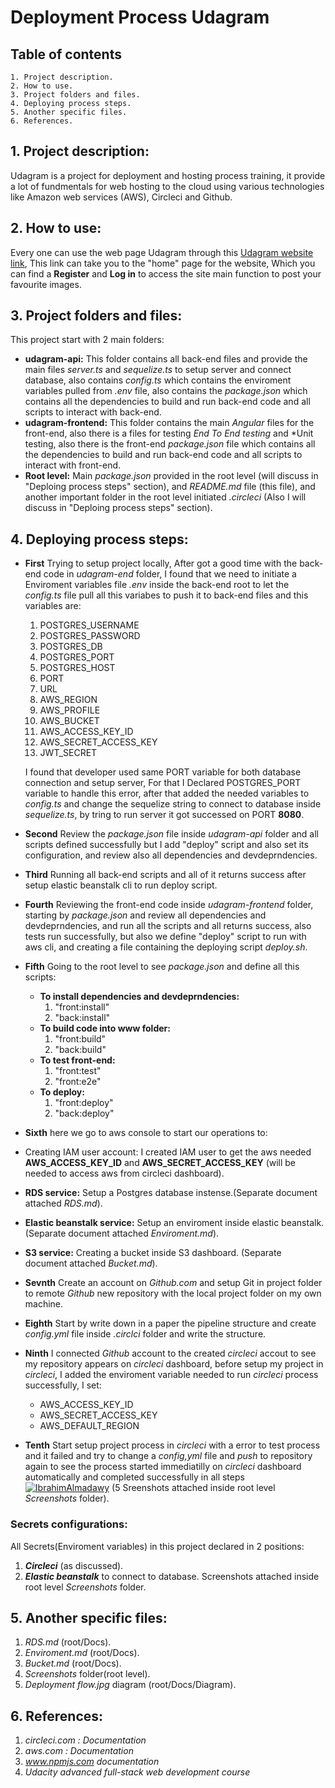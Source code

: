 # Deployment Process **Udagram** 

## Table of contents

    1. Project description.
    2. How to use.
    3. Project folders and files.
    4. Deploying process steps.
    5. Another specific files. 
    6. References.

## 1. Project description:
 Udagram is a project for deployment and hosting process training, it provide a lot of fundmentals for web hosting to the cloud using various technologies like Amazon web services (AWS), Circleci and Github.

## 2. How to use:
 Every one can use the web page Udagram through this [Udagram website link](http://udagram20030200.s3-website-us-east-1.amazonaws.com), This link can take you to the "home" page for the website, Which you can find a **Register** and **Log in** to access the site main function to post your favourite images.

 ## 3. Project folders and files:
 This project start with 2 main folders:
  - **udagram-api:**
   This folder contains all back-end files and provide the main files *server.ts* and *sequelize.ts* to setup server and connect database, also contains *config.ts* which contains the enviroment variables pulled from *.env* file, also contains the *package.json* which contains all the dependencies to build and run back-end code and all scripts to interact with back-end.
  - **udagram-frontend:**
   This folder contains the main *Angular* files for the front-end, also there is a files for testing *End To End testing* and *Unit testing, also there is the front-end *package.json* file which contains all the dependencies to build and run back-end code and all scripts to interact with front-end.
   - **Root level:**
   Main *package.json* provided in the root level (will discuss in "Deploing process steps" section), and *README.md* file (this file), and another important folder in the root level initiated *.circleci* (Also I will discuss in "Deploing process steps" section).

## 4. Deploying process steps:
  - **First** 
  Trying to setup project locally, After got a good time with the back-end code in *udagram-end* folder, I found that we need to initiate a Enviroment variables file *.env* inside the back-end root to let the *config.ts* file pull all this variabes to push it to back-end files and this variables are:

    1. POSTGRES_USERNAME
    2. POSTGRES_PASSWORD
    3. POSTGRES_DB
    4. POSTGRES_PORT
    5. POSTGRES_HOST
    6. PORT
    7. URL
    8. AWS_REGION
    9. AWS_PROFILE
    10. AWS_BUCKET
    11. AWS_ACCESS_KEY_ID
    12. AWS_SECRET_ACCESS_KEY
    13. JWT_SECRET
    
    I found that developer used same PORT variable for both database connection and setup server, For that I Declared POSTGRES_PORT variable to handle this error, after that added the needed variables to *config.ts* and change the sequelize string to connect to database inside *sequelize.ts*, by tring to run server it got successed on PORT **8080**. 

- **Second** 
Review the *package.json* file inside *udagram-api* folder and all scripts defined successfully but I add "deploy" script and also set its configuration, and review also all dependencies and devdeprndencies.

- **Third** 
Running all back-end scripts and all of it returns success after setup elastic beanstalk cli to run deploy script.

- **Fourth** 
Reviewing the front-end code inside *udagram-frontend* folder, starting by *package.json* and review all dependencies and devdeprndencies, and run all the scripts and all returns success, also tests run successfully, but also we define "deploy" script to run with aws cli, and creating a file containing the deploying script *deploy.sh*.

- **Fifth**
 Going to the root level to see *package.json* and define all this scripts:

  - **To install dependencies and devdeprndencies:**
    1. "front:install"
    2. "back:install"
  - **To build code into www folder:**
    1. "front:build"
    2. "back:build"
  - **To test front-end:**
    1. "front:test"
    2. "front:e2e"
  - **To deploy:**
    1. "front:deploy"
    2. "back:deploy"

 - **Sixth** 
 here we go to aws console to start our operations to:
 - Creating IAM user account:
  I created IAM user to get the aws needed **AWS_ACCESS_KEY_ID** and **AWS_SECRET_ACCESS_KEY** (will be needed to access aws from circleci dashboard).
 - **RDS service:**
  Setup a Postgres database instense.(Separate document attached *RDS.md*).
 - **Elastic beanstalk service:**
  Setup an enviroment inside elastic beanstalk.(Separate document attached *Enviroment.md*).
 - **S3 service:**
  Creating a bucket inside S3 dashboard. (Separate document attached *Bucket.md*).

 - **Sevnth** 
 Create an account on *Github.com* and setup Git in project folder to remote *Github* new repository with the local project folder on my own machine.

 - **Eighth** 
  Start by write down in a paper the pipeline structure and create *config.yml* file inside *.circlci* folder and write the structure.

 - **Ninth** 
I connected *Github* account to the created *circleci* accout to see my repository appears on *circleci* dashboard, before setup my project in *circleci*, I added the enviroment variable needed to run *circleci* process successfully, I set:
   * AWS_ACCESS_KEY_ID
   * AWS_SECRET_ACCESS_KEY  
   * AWS_DEFAULT_REGION

 - **Tenth** 
   Start setup project process in *circleci* with a error to test process and it failed and try to change a *config,yml* file and *push* to repository again to see the process started immediatilly on *circleci* dashboard automatically and completed successfully in all steps [![IbrahimAlmadawy](https://circleci.com/gh/IbrahimAlmadawy/MyUdagram.svg?style=svg)](https://circleci.com/gh/IbrahimAlmadawy/MyUdagram) (5 Sreenshots attached inside root level *Screenshots* folder).

 

### Secrets configurations:
 All Secrets(Enviroment variables) in this project declared in 2 positions:
   1. ***Circleci*** (as discussed).
   2. ***Elastic beanstalk*** to connect to database.
   Screenshots attached inside root level *Screenshots* folder.

## 5. Another specific files:

  1. *RDS.md* (root/Docs).
  2. *Enviroment.md* (root/Docs).
  3. *Bucket.md* (root/Docs).
  4. *Screenshots* folder(root level).
  5. *Deployment flow.jpg* diagram (root/Docs/Diagram).

## 6. References:
  1. *circleci.com : Documentation*
  2. *aws.com : Documentation*
  3. *www.npmjs.com documentation* 
  4. *Udacity advanced full-stack web development course*
 



